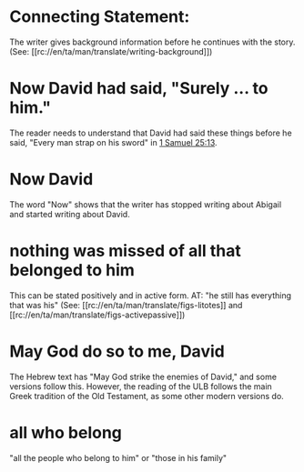 # Connecting Statement:

The writer gives background information before he continues with the story. (See: [[rc://en/ta/man/translate/writing-background]])

# Now David had said, "Surely ... to him."

The reader needs to understand that David had said these things before he said, "Every man strap on his sword" in [1 Samuel 25:13](./12.md).

# Now David

The word "Now" shows that the writer has stopped writing about Abigail and started writing about David.

# nothing was missed of all that belonged to him

This can be stated positively and in active form. AT: "he still has everything that was his" (See: [[rc://en/ta/man/translate/figs-litotes]] and [[rc://en/ta/man/translate/figs-activepassive]])

# May God do so to me, David

The Hebrew text has "May God strike the enemies of David," and some versions follow this. However, the reading of the ULB follows the main Greek tradition of the Old Testament, as some other modern versions do.

# all who belong

"all the people who belong to him" or "those in his family"